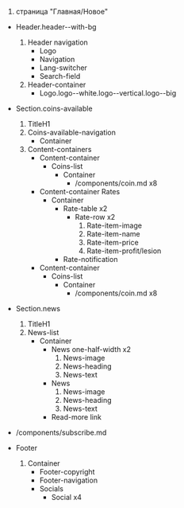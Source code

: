 1. страница "Главная/Новое"
  * Header.header--with-bg
    1. Header navigation
        * Logo 
        * Navigation
        * Lang-switcher
        * Search-field
    2. Header-container
        * Logo.logo--white.logo--vertical.logo--big
  * Section.coins-available
      1. TitleH1
      2. Coins-available-navigation
          * Container
      3. Content-containers
          * Content-container
              * Coins-list 
                  * Container
                      * /components/coin.md x8
          * Content-container
              Rates
              * Container
                  * Rate-table x2
                      * Rate-row x2
                          1. Rate-item-image
                          2. Rate-item-name
                          3. Rate-item-price
                          4. Rate-item-profit/lesion
                  * Rate-notification
          * Content-container
              * Coins-list
                  * Container
                      * /components/coin.md x8
  * Section.news
    1. TitleH1
    2. News-list
        * Container
          * News one-half-width x2
              1. News-image
              2. News-heading
              3. News-text
          * News
              1. News-image
              2. News-heading
              3. News-text
          * Read-more link
  * /components/subscribe.md

  * Footer
    1. Container
        * Footer-copyright
        * Footer-navigation
        * Socials
            * Social x4 
